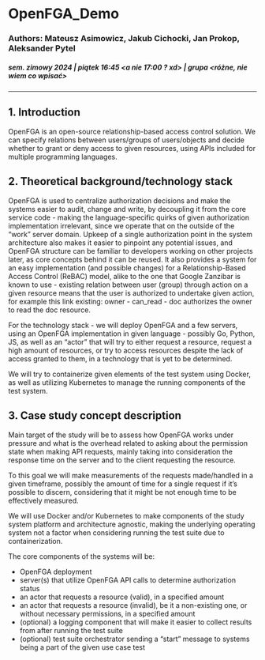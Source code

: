 # OpenFGA_Demo
### Authors: Mateusz Asimowicz, Jakub Cichocki, Jan Prokop, Aleksander Pytel 
##### sem. zimowy 2024 | piątek 16:45 <a nie 17:00 ? xd> | grupa <różne, nie wiem co wpisać>

---

## 1. Introduction
OpenFGA is an open-source relationship-based access control solution. We can specify relations between users/groups of users/objects and decide whether to grant or deny access to given resources, using APIs included for multiple programming languages.

## 2. Theoretical background/technology stack
OpenFGA is used to centralize authorization decisions and make the systems easier to audit, change and write, by decoupling it from the core service code - making the language-specific quirks of given authorization implementation irrelevant, since we operate that on the outside of the “work” server domain. 
Upkeep of a single authorization point in the system architecture also makes it easier to pinpoint any potential issues, and OpenFGA structure can be familiar to developers working on other projects later, as core concepts behind it can be reused.
It also provides a system for an easy implementation (and possible changes) for a Relationship-Based Access Control (ReBAC) model, alike to the one that Google Zanzibar is known to use - existing relation between user (group) through action on a given resource means that the user is authorized to undertake given action, for example this link existing:
owner - can_read - doc
authorizes the owner to read the doc resource.

For the technology stack - we will deploy OpenFGA and a few servers, using an OpenFGA implementation in given language - possibly Go, Python, JS, as well as an “actor” that will try to either request a resource, request a high amount of resources, or try to access resources despite the lack of access granted to them, in a technology that is yet to be determined. 

We will try to containerize given elements of the test system using Docker, as well as utilizing Kubernetes to manage the running components of the test system.

## 3. Case study concept description

Main target of the study will be to assess how OpenFGA works under pressure and what is the overhead related to asking about the permission state when making API requests, mainly taking into consideration the response time on the server and to the client requesting the resource.

To this goal we will make measurements of the requests made/handled in a given timeframe, possibly the amount of time for a single request if it’s possible to discern, considering that it might be not enough time to be effectively measured.

We will use Docker and/or Kubernetes to make components of the study system platform and architecture agnostic, making the underlying operating system not a factor when considering running the test suite due to containerization.

The core components of the systems will be:
- OpenFGA deployment
- server(s) that utilize OpenFGA API calls to determine authorization status
- an actor that requests a resource (valid), in a specified amount
- an actor that requests a resource (invalid), be it a non-existing one, or without necessary permissions, in a specified amount
- (optional) a logging component that will make it easier to collect results from after running the test suite
- (optional) test suite orchestrator sending a “start” message to systems being a part of the given use case test
